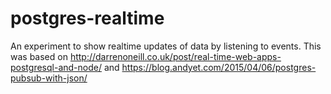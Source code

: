 # postgres-realtime
An experiment to show realtime updates of data by listening to events. This was based on 
http://darrenoneill.co.uk/post/real-time-web-apps-postgresql-and-node/ and
https://blog.andyet.com/2015/04/06/postgres-pubsub-with-json/
